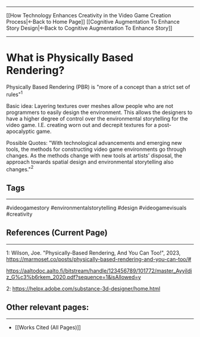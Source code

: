 ___
[[How Technology Enhances Creativity in the Video Game Creation Process|←Back to Home Page]]
[[Cognitive Augmentation To Enhance Story Design|←Back to Cognitive Augmentation To Enhance Story]]
____
# What is Physically Based Rendering?

Physically Based Rendering (PBR) is "more of a concept than a strict set of rules"$^1$


Basic idea: Layering textures over meshes allow people who are not programmers to easily design the environment. This allows the designers to have a higher degree of control over the environmental storytelling for the video game. I.E. creating worn out and decrepit textures for a post-apocalyptic game. 




Possible Quotes:
"With technological advancements and emerging new tools, the methods for constructing video game environments go through changes. As the methods change with new tools at artists’ disposal, the approach towards spatial design and environmental storytelling also changes."$^2$




## Tags
_____
#videogamestory #environmentalstorytelling #design #videogamevisuals #creativity 
## References (Current Page)
____
1: Wilson, Joe. "Physically-Based Rendering, And You Can Too!", 2023, https://marmoset.co/posts/physically-based-rendering-and-you-can-too/#

https://aaltodoc.aalto.fi/bitstream/handle/123456789/101772/master_Ayyildiz_G%c3%b6rkem_2020.pdf?sequence=1&isAllowed=y

2: https://helpx.adobe.com/substance-3d-designer/home.html

## Other relevant pages:
_____
- [[Works Cited (All Pages)]] 



